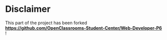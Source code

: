 # Disclaimer

This part of the project has been forked **https://github.com/OpenClassrooms-Student-Center/Web-Developer-P6** !
